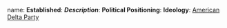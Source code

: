 name: 
**Established**:
***Description***: 
**Political Positioning**:
**Ideology**:
[American Delta Party](https://en.wikipedia.org/wiki/Rocky_De_La_Fuente_2016_presidential_campaign#American_Delta_Party)

